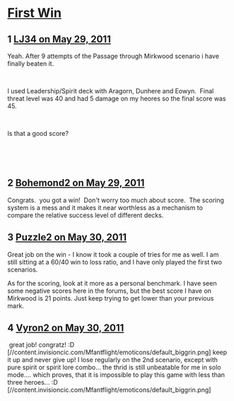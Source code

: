 # [First Win](https://community.fantasyflightgames.com/topic/47534-first-win/)

## 1 [LJ34 on May 29, 2011](https://community.fantasyflightgames.com/topic/47534-first-win/?do=findComment&comment=476474)

Yeah. After 9 attempts of the Passage through Mirkwood scenario i have finally beaten it.

 

I used Leadership/Spirit deck with Aragorn, Dunhere and Eowyn.  Final threat level was 40 and had 5 damage on my heores so the final score was 45.

 

Is that a good score?

 

 

## 2 [Bohemond2 on May 29, 2011](https://community.fantasyflightgames.com/topic/47534-first-win/?do=findComment&comment=476478)

Congrats.  you got a win!  Don't worry too much about score.  The scoring system is a mess and it makes it near worthless as a mechanism to compare the relative success level of different decks.

## 3 [Puzzle2 on May 30, 2011](https://community.fantasyflightgames.com/topic/47534-first-win/?do=findComment&comment=476769)

Great job on the win - I know it took a couple of tries for me as well. I am still sitting at a 60/40 win to loss ratio, and I have only played the first two scenarios.

As for the scoring, look at it more as a personal benchmark. I have seen some negative scores here in the forums, but the best score I have on Mirkwood is 21 points. Just keep trying to get lower than your previous mark.

## 4 [Vyron2 on May 30, 2011](https://community.fantasyflightgames.com/topic/47534-first-win/?do=findComment&comment=476883)

 great job! congratz! :D [//content.invisioncic.com/Mfantflight/emoticons/default_biggrin.png] keep it up and never give up! I lose regularly on the 2nd scenario, except with pure spirit or spirit lore combo... the thrid is still unbeatable for me in solo mode.... which proves, that it is impossible to play this game with less than three heroes... :D [//content.invisioncic.com/Mfantflight/emoticons/default_biggrin.png]

